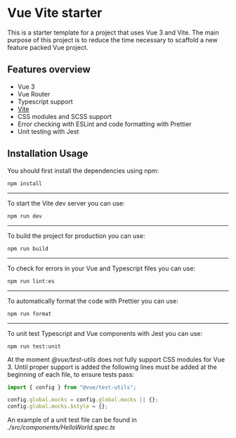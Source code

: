 # Vue Vite starter

This is a starter template for a project that uses Vue 3 and Vite.
The main purpose of this project is to reduce the time necessary to scaffold a new feature packed Vue project.

## Features overview

* Vue 3
* Vue Router
* Typescript support
* [Vite](https://vitejs.dev/)
* CSS modules and SCSS support
* Error checking with ESLint and code formatting with Prettier
* Unit testing with Jest

## Installation Usage

You should first install the dependencies using npm:

```
npm install
```
***
To start the Vite dev server you can use:

```
npm run dev
```
***
To build the project for production you can use:
```
npm run build
```
***
To check for errors in your Vue and Typescript files you can use:
```
npm run lint:es
```
***
To automatically format the code with Prettier you can use:
```
npm run format
```
***
To unit test Typescript and Vue components with Jest you can use:
```
npm run test:unit
```
At the moment _@vue/test-utils_ does not fully support CSS modules for Vue 3.
Until proper support is added the following lines must be added at the beginning of each file, to ensure tests pass:
```typescript
import { config } from "@vue/test-utils";

config.global.mocks = config.global.mocks || {};
config.global.mocks.$style = {};
```

An example of a unit test file can be found in _./src/components/HelloWorld.spec.ts_
